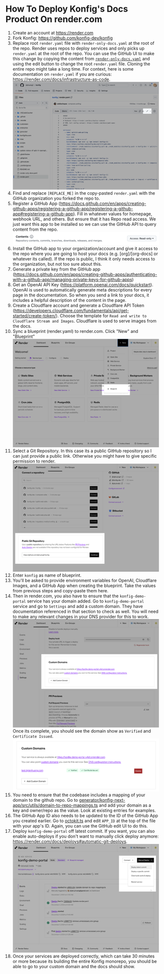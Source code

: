 # How To Deploy Konfig's Docs Product On render.com

1. Create an account at https://render.com
1. Fork Konfig: https://github.com/konfig-dev/konfig
1. Replace root `render.yaml` file with `render-only-docs.yaml` at the root of the repo. Render uses repos to deploy services and only picks up `render.yaml` at the root of the repo. You can use the GitHub UI to make this change by copying the content from [`render-only-docs.yaml`](https://github.com/dphuang2/konfig/blob/main/render-only-docs.yaml) and using the edit button to change the root `render.yaml` file. Cloning the entire repo might take a long time. For context, here is some documentation on `render.yaml` if you are curious: https://render.com/docs/infrastructure-as-code.
   ![GitHub Edit Button](github-edit-button.png)
1. Find and replace `[REPLACE_ME]` in the copy-pasted `render.yaml` with the GitHub organization you forked the repo to.
1. Register a GitHub App (https://docs.github.com/en/apps/creating-github-apps/registering-a-github-app/registering-a-github-app#registering-a-github-app). Fill in whatever values for homepage, webhook URL, and others. But ensure that it has Repo read access. We just want this app to be installed so we can use the GitHub API to query content from the repo.
   ![repo read](repo-read.png)
1. Install the GitHub app to your organization/account and give it access to the repo where you are going to host your docs (e.g. [org]/[org-docs] or whatever its called). If the repo is public, I think it only needs access to the organization, but not too sure about this.
1. Generate a private key from the GitHub app (https://docs.github.com/en/apps/creating-github-apps/authenticating-with-a-github-app/managing-private-keys-for-github-apps)
1. Get an OpenAI API Key (https://platform.openai.com/docs/quickstart). OpenAI is used to automatically generate meta descriptions for every page in the documentation. So when you send a link to your docs, it includes a helpful description of the content in the page.
1. Create a Cloudflare account and generate a Cloudflare API Token (https://developers.cloudflare.com/fundamentals/api/get-started/create-token/). Choose the template for `Read and write to Cloudflare Stream and Images`. Cloudflare is used to serve images from the docs.
1. Sync a blueprint (render.yaml) to render.com. Click "New" and "Blueprint"
   ![add new blueprint](new-blueprint.png)
1. Select a Git Repository. In this case its a public GitHub repository so I can just provide a public link. Otherwise you might have to give specific permission to render.
   ![repo](repo.png)
1. Enter `konfig` as name of blueprint.
1. You'll be asked to provide environment variables for OpenAI, Cloudflare Images, and a GitHub App when creating the blueprint. Take the values from previous steps and copy-paste them here.
1. Then in render.com, you also have to ensure that the `konfig-demo-portal` service has your domain added. Go to `konfig-demo-portal` service and go to `Settings` and add a custom domain. They have documentation referenced in that section to check as well. You will need to make any relevant changes in your DNS provider for this to work.
   ![domain](domain.png)
   Once its complete, you should see the domain show as `Verified` and `Certificate Issued`.
   ![domain done](domain-complete.png)
1. You need to ensure that the codebase includes a mapping of your domain to the github repo. Go to [generator/konfig-next-app/src/utils/domain-to-repo-mappings.ts](../src/utils/domain-to-repo-mappings.ts) and add your domain as a key and owner/repo as the value. Look at existing entries for examples.
1. The GitHub App ID also needs to be updated to the ID of the GitHub App you created earlier. Go to [octokit.ts](../src/utils/octokit.ts) and edit `APP_ID` at the top of the file with your app's ID. Again, you can use the GitHub edit UI to do this.
1. Deploy `konfig-demo-portal` off latest commit. If you want, you can also enable auto-deploys if you don't want to manually click deploy anymore: https://render.com/docs/deploys#automatic-git-deploys.
   ![deploy](deploy.png)
1. Once your services are deployed correctly, which can take 30 minutes or more because its building the entire Konfig monorepo, you should be able to go to your custom domain and the docs should show.
